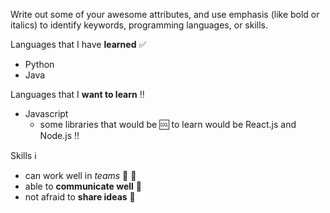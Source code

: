 Write out some of your awesome attributes, and use emphasis (like bold or italics) to identify keywords, programming languages, or skills. 

Languages that I have **learned** :white_check_mark:
* Python
* Java

Languages that I **want to learn** :bangbang:
* Javascript
  * some libraries that would be :cool: to learn would be React.js and Node.js !!
  
Skills :information_source:
* can work well in *teams* :office: :bust_in_silhouette:
* able to **communicate well** :speech_balloon:
* not afraid to **share ideas** :thought_balloon:
